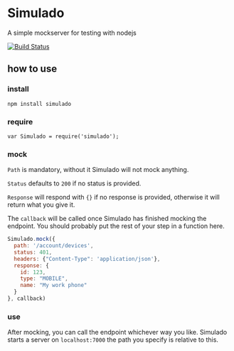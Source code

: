 # Simulado
A simple mockserver for testing with nodejs

[![Build Status](https://travis-ci.org/ldabiralai/simulado.svg)](https://travis-ci.org/ldabiralai/simulado)

## how to use
### install
    npm install simulado
### require
    var Simulado = require('simulado');
### mock
```Path``` is mandatory, without it Simulado will not mock anything.

```Status``` defaults to ```200``` if no status is provided.

```Response``` will respond with ```{}``` if no response is provided, otherwise it will return what you give it.

The ```callback``` will be called once Simulado has finished mocking the endpoint. You should probably put the rest of your step in a function here.
```javascript
Simulado.mock({
  path: '/account/devices',
  status: 401,
  headers: {"Content-Type": 'application/json'},
  response: {
    id: 123,
    type: "MOBILE",
    name: "My work phone"
  }
}, callback)
```
### use
After mocking, you can call the endpoint whichever way you like. Simulado starts a server on ```localhost:7000``` the path you specify is relative to this.
